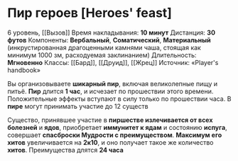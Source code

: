 # Пир героев [Heroes' feast]
6 уровень, [[Вызов]]
Время накладывания: **10 минут**
Дистанция: **30 футов**
Компоненты: **Вербальный**, **Соматический**, **Материальный** (инкрустированная драгоценными камнями чаша, стоящая как минимум 1000 зм, расходуемая заклинанием)
Длительность: **Мгновенно**
Классы: [[Бард]], [[Друид]], [[Жрец]]
Источник: «Player's handbook»

Вы организовываете **шикарный пир**, включая великолепные пищу и питьё. **Пир** длится **1 час**, и исчезает по прошествии этого времени. Положительные эффекты вступают в силу только по прошествии часа. В **пире** могут принимать участие до 12 существ

Существо, принявшее участие в **пиршестве излечивается от всех болезней** и **ядов**, приобретает **иммунитет к ядам** и состоянию **испуга**, совершает **спасброски Мудрости с преимуществом**. **Максимум его хитов** увеличивается на **2к10**, и оно получает такое же количество **хитов**. Преимущества длятся **24 часа**
